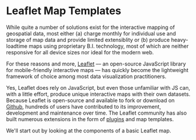 # Leaflet Map Templates

While quite a number of solutions exist for the interactive mapping of geospatial data, most either (a) charge monthly for individual use and storage of map data and provide limited extensiblity or (b) produce heavy-loadtime maps using proprietary B.I. technology, most of which are neither responsive for all device sizes nor ideal for the modern web.
 
For these reasons and more, [Leaflet](http://leafletjs.com) –– an open-source JavaScript library
for mobile-friendly interactive maps –– has quickly become the lightweight framework of choice among most data visualization practitioners. 

Yes, Leaflet does rely on JavaScript, but even those unfamiliar with JS can, with a little effort, produce unique interactive maps with their own datasets. Because Leaflet is open-source and available to fork or download on [Github](https://github.com/Leaflet/Leaflet), hundreds of users have contributed to its improvement, development and maintenance over time. The Leaflet community has also built numerous extensions in the form of [plugins](http://leafletjs.com/plugins.html) and map templates.

We'll start out by looking at the components of a basic Leaflet map.
